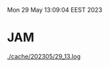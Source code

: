 Mon 29 May 13:09:04 EEST 2023
# JAM
<a href='./cache/202305/29_13.log'>./cache/202305/29_13.log</a>
